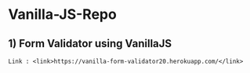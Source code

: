 # Vanilla-JS-Repo

## 1) Form Validator using VanillaJS
    Link : <link>https://vanilla-form-validator20.herokuapp.com/</link>
